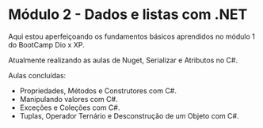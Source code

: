 # Módulo 2 - Dados e listas com .NET
Aqui estou aperfeiçoando os fundamentos básicos aprendidos no módulo 1 do BootCamp Dio x XP.

Atualmente realizando as aulas de Nuget, Serializar e Atributos no C#.

Aulas concluídas:
- Propriedades, Métodos e Construtores com C#.
- Manipulando valores com C#.
- Exceções e Coleções com C#.
- Tuplas, Operador Ternário e Desconstrução de um Objeto com C#.
